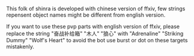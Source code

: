 This folk of shinra is developed with chinese version of ffxiv, few strings repensent object names might be different from english version.

If you want to use these pvp parts with english version of ffxiv, please replace the string "奋战补给箱" "木人" "狼心" with "Adrenaline" "Striking Dummy" "Wolf's Heart" to avoid the bot use burst or dot on these targets mistakenly.
